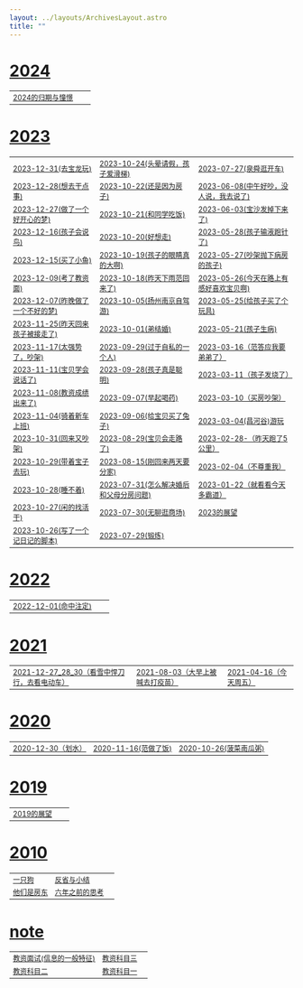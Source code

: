 ```yaml
---
layout: ../layouts/ArchivesLayout.astro
title: ""
---
```

<style>
td, th {
   border: none!important;
   font-size: .775em;
}
</style>


# [2024](https://mxz-back.pages.dev/blog/tag/2024)

|        |         |        |
| ------------ |---------|---------|       
|[2024的归期与憧憬](https://mxz-back.pages.dev/blog/2024的归期与憧憬)||

        
        

# [2023](https://mxz-back.pages.dev/blog/tag/2023)

|        |         |        |
| ------------ |---------|---------|       
|[2023-12-31(去宝龙玩)](https://mxz-back.pages.dev/blog/2023-12-31(去宝龙玩))|[2023-10-24(头晕请假，孩子爱滑梯)](https://mxz-back.pages.dev/blog/2023-10-24(头晕请假，孩子爱滑梯))|[2023-07-27(泉舜逛开车)](https://mxz-back.pages.dev/blog/2023-07-27(泉舜逛开车))|
|[2023-12-28(想去干点事)](https://mxz-back.pages.dev/blog/2023-12-28(想去干点事))|[2023-10-22(还是因为房子)](https://mxz-back.pages.dev/blog/2023-10-22(还是因为房子))|[2023-06-08(中午好吵，没人说，我去说了)](https://mxz-back.pages.dev/blog/2023-06-08(中午好吵，没人说，我去说了))|
|[2023-12-27(做了一个好开心的梦)](https://mxz-back.pages.dev/blog/2023-12-27(做了一个好开心的梦))|[2023-10-21(和同学吃饭)](https://mxz-back.pages.dev/blog/2023-10-21(和同学吃饭))|[2023-06-03(宝沙发掉下来了)](https://mxz-back.pages.dev/blog/2023-06-03(宝沙发掉下来了))|
|[2023-12-16(孩子会说鸟)](https://mxz-back.pages.dev/blog/2023-12-16(孩子会说鸟))|[2023-10-20(好想走)](https://mxz-back.pages.dev/blog/2023-10-20(好想走))|[2023-05-28(孩子输液跑针了)](https://mxz-back.pages.dev/blog/2023-05-28(孩子输液跑针了))|
|[2023-12-15(买了小鱼)](https://mxz-back.pages.dev/blog/2023-12-15(买了小鱼))|[2023-10-19(孩子的眼睛真的大啊)](https://mxz-back.pages.dev/blog/2023-10-19(孩子的眼睛真的大啊))|[2023-05-27(吵架抛下病房的孩子)](https://mxz-back.pages.dev/blog/2023-05-27(吵架抛下病房的孩子))|
|[2023-12-09(考了教资面)](https://mxz-back.pages.dev/blog/2023-12-09(考了教资面))|[2023-10-18(昨天下雨范回来了)](https://mxz-back.pages.dev/blog/2023-10-18(昨天下雨范回来了))|[2023-05-26(今天在路上有感好喜欢宝贝啊)](https://mxz-back.pages.dev/blog/2023-05-26(今天在路上有感好喜欢宝贝啊))|
|[2023-12-07(昨晚做了一个不好的梦)](https://mxz-back.pages.dev/blog/2023-12-07(昨晚做了一个不好的梦))|[2023-10-05(扬州南京自驾游)](https://mxz-back.pages.dev/blog/2023-10-05(扬州南京自驾游))|[2023-05-25(给孩子买了个玩具)](https://mxz-back.pages.dev/blog/2023-05-25(给孩子买了个玩具))|
|[2023-11-25(昨天回来孩子被接走了)](https://mxz-back.pages.dev/blog/2023-11-25(昨天回来孩子被接走了))|[2023-10-01(弟结婚)](https://mxz-back.pages.dev/blog/2023-10-01(弟结婚))|[2023-05-21(孩子生病)](https://mxz-back.pages.dev/blog/2023-05-21(孩子生病))|
|[2023-11-17(太强势了，吵架)](https://mxz-back.pages.dev/blog/2023-11-17(太强势了，吵架))|[2023-09-29(过于自私的一个人)](https://mxz-back.pages.dev/blog/2023-09-29(过于自私的一个人))|[2023-03-16（范答应我要弟弟了）](https://mxz-back.pages.dev/blog/2023-03-16（范答应我要弟弟了）)|
|[2023-11-11(宝贝学会说话了)](https://mxz-back.pages.dev/blog/2023-11-11(宝贝学会说话了))|[2023-09-28(孩子真是聪明)](https://mxz-back.pages.dev/blog/2023-09-28(孩子真是聪明))|[2023-03-11（孩子发烧了）](https://mxz-back.pages.dev/blog/2023-03-11（孩子发烧了）)|
|[2023-11-08(教资成绩出来了)](https://mxz-back.pages.dev/blog/2023-11-08(教资成绩出来了))|[2023-09-07(早起喝药)](https://mxz-back.pages.dev/blog/2023-09-07(早起喝药))|[2023-03-10（买房吵架）](https://mxz-back.pages.dev/blog/2023-03-10（买房吵架）)|
|[2023-11-04(骑着新车上班)](https://mxz-back.pages.dev/blog/2023-11-04(骑着新车上班))|[2023-09-06(给宝贝买了兔子)](https://mxz-back.pages.dev/blog/2023-09-06(给宝贝买了兔子))|[2023-03-04(昌河谷)游玩](https://mxz-back.pages.dev/blog/2023-03-04(昌河谷)游玩)|
|[2023-10-31(回来又吵架)](https://mxz-back.pages.dev/blog/2023-10-31(回来又吵架))|[2023-08-29(宝贝会走路了)](https://mxz-back.pages.dev/blog/2023-08-29(宝贝会走路了))|[2023-02-28-（昨天跑了5公里）](https://mxz-back.pages.dev/blog/2023-02-28-（昨天跑了5公里）)|
|[2023-10-29(带着宝子去玩)](https://mxz-back.pages.dev/blog/2023-10-29(带着宝子去玩))|[2023-08-15(刚回来两天要分家)](https://mxz-back.pages.dev/blog/2023-08-15(刚回来两天要分家))|[2023-02-04（不尊重我）](https://mxz-back.pages.dev/blog/2023-02-04（不尊重我）)|
|[2023-10-28(睡不着)](https://mxz-back.pages.dev/blog/2023-10-28(睡不着))|[2023-07-31(怎么解决婚后和父母分房问题)](https://mxz-back.pages.dev/blog/2023-07-31(怎么解决婚后和父母分房问题))|[2023-01-22（就看看今天多霸道）](https://mxz-back.pages.dev/blog/2023-01-22（就看看今天多霸道）)|
|[2023-10-27(闲的找活干)](https://mxz-back.pages.dev/blog/2023-10-27(闲的找活干))|[2023-07-30(无聊逛商场)](https://mxz-back.pages.dev/blog/2023-07-30(无聊逛商场))|[2023的展望](https://mxz-back.pages.dev/blog/2023的展望)|
|[2023-10-26(写了一个记日记的脚本)](https://mxz-back.pages.dev/blog/2023-10-26(写了一个记日记的脚本))|[2023-07-29(锻炼)](https://mxz-back.pages.dev/blog/2023-07-29(锻炼))||

        
        

# [2022](https://mxz-back.pages.dev/blog/tag/2022)

|        |         |        |
| ------------ |---------|---------|       
|[2022-12-01(命中注定)](https://mxz-back.pages.dev/blog/2022-12-01(命中注定))|
        
# [2021](https://mxz-back.pages.dev/blog/tag/2021)

|        |         |        |
| ------------ |---------|---------|       
|[2021-12-27_28_30（看雪中悍刀行，去看电动车）](https://mxz-back.pages.dev/blog/2021-12-27_28_30（看雪中悍刀行，去看电动车）)|[2021-08-03（大早上被喊去打疫苗）](https://mxz-back.pages.dev/blog/2021-08-03（大早上被喊去打疫苗）)|[2021-04-16（今天周五）](https://mxz-back.pages.dev/blog/2021-04-16（今天周五）)|    
        

# [2020](https://mxz-back.pages.dev/blog/tag/2020)

|        |         |        |
| ------------ |---------|---------|       
|[2020-12-30（划水）](https://mxz-back.pages.dev/blog/2020-12-30（划水）)|[2020-11-16(范做了饭)](https://mxz-back.pages.dev/blog/2020-11-16(范做了饭))|[2020-10-26(菠菜南瓜粥)](https://mxz-back.pages.dev/blog/2020-10-26(菠菜南瓜粥))|        
        

# [2019](https://mxz-back.pages.dev/blog/tag/2019)

|        |         |        |
| ------------ |---------|---------|       
|[2019的展望](https://mxz-back.pages.dev/blog/2019的展望)|||

        
        

# [2010](https://mxz-back.pages.dev/blog/tag/2010)

|        |         |        |
| ------------ |---------|---------|       
|[一只狗](https://mxz-back.pages.dev/blog/一只狗)|[反省与小结](https://mxz-back.pages.dev/blog/反省与小结)||
|[他们是房东](https://mxz-back.pages.dev/blog/他们是房东)|[六年之前的思考](https://mxz-back.pages.dev/blog/六年之前的思考)||

        
        

# [note](https://mxz-back.pages.dev/blog/tag/note)

|        |         |        |
| ------------ |---------|---------|       
|[教资面试(信息的一般特征)](https://mxz-back.pages.dev/blog/教资面试(信息的一般特征))|[教资科目三](https://mxz-back.pages.dev/blog/教资科目三)||
|[教资科目二](https://mxz-back.pages.dev/blog/教资科目二)|[教资科目一](https://mxz-back.pages.dev/blog/教资科目一)||

        
       
        
        